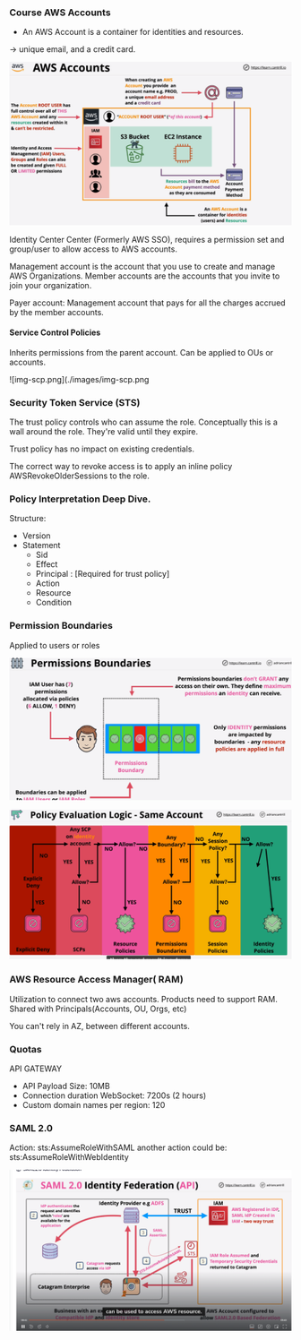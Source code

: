 ### Course AWS Accounts


- An AWS Account is a container for identities and resources.

-> unique email, and a credit card. 

![img.png](./images/img.png)


Identity Center Center (Formerly AWS SSO), requires a permission set and group/user to
allow access to AWS accounts.

Management account is the account that you use to create and manage AWS Organizations.
Member accounts are the accounts that you invite to join your organization.

Payer account: Management account that pays for all the charges accrued by the member accounts.

#### Service Control Policies

Inherits permissions from the parent account.
Can be applied to OUs or accounts.

![img-scp.png](./images/img-scp.png

### Security Token Service (STS)

The trust policy controls who can assume the role. Conceptually this is a wall around the role.
They're valid until they expire.

Trust policy has no impact on existing credentials.

The correct way to revoke access is to apply an inline policy AWSRevokeOlderSessions to the role.

### Policy Interpretation Deep Dive.

Structure:

- Version
- Statement
    - Sid
    - Effect
    - Principal : [Required for trust policy]
    - Action
    - Resource
    - Condition

### Permission Boundaries

Applied to users or roles

![img-boundaries.png](./images/img_boundaries.png)


![img-evaluation-policy](./images/img-evaluation-policy.png)


### AWS Resource Access Manager( RAM)

Utilization to connect two aws accounts.
Products need to support RAM.
Shared with Principals(Accounts, OU, Orgs, etc)

You can't rely in AZ, between different accounts.

### Quotas

API GATEWAY

- API Payload Size: 10MB
- Connection duration WebSocket: 7200s (2 hours)
- Custom domain names per region: 120



### SAML 2.0

Action: sts:AssumeRoleWithSAML
another action could be: sts:AssumeRoleWithWebIdentity


![img-saml.png](./images/img-saml2.png)
